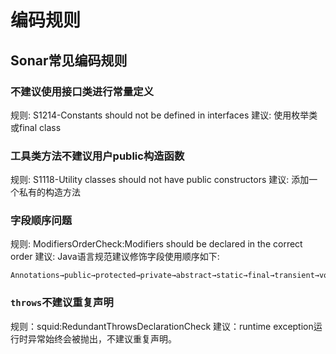 # 编码规则
## Sonar常见编码规则
### 不建议使用接口类进行常量定义
规则: S1214-Constants should not be defined in interfaces
建议: 使用枚举类或final class
### 工具类方法不建议用户public构造函数
规则: S1118-Utility classes should not have public constructors
建议: 添加一个私有的构造方法
### 字段顺序问题
规则: ModifiersOrderCheck:Modifiers should be declared in the correct order
建议: Java语言规范建议修饰字段使用顺序如下:
```
Annotations→public→protected→private→abstract→static→final→transient→volatile→synchronized→native→strictfp
```
### `throws`不建议重复声明
规则：squid:RedundantThrowsDeclarationCheck
建议：runtime exception运行时异常始终会被抛出，不建议重复声明。